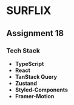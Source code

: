 # SURFLIX

## Assignment 18

### Tech Stack

- **TypeScript**
- **React**
- **TanStack Query**
- **Zustand**
- **Styled-Components**
- **Framer-Motion**
